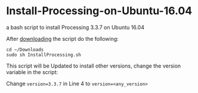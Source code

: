 # Install-Processing-on-Ubuntu-16.04
a bash script to install Processing 3.3.7 on Ubuntu 16.04

After [downloading](https://github.com/AtjonTV/Install-Processing-on-Ubuntu-16.04/releases/download/inst_p3_v3.3.6/InstallProcessing.sh) the script do the following:

`cd ~/Downloads`   
`sudo sh InstallProcessing.sh`

This script will be Updated to install other versions, change the version variable in the script:  

Change `version=3.3.7` in Line 4 to `version=<any_version>`
